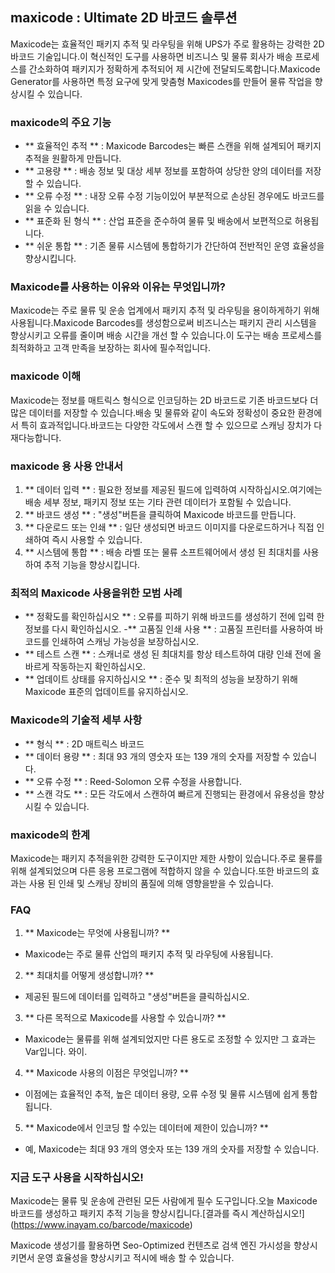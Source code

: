 ## maxicode : Ultimate 2D 바코드 솔루션

Maxicode는 효율적인 패키지 추적 및 라우팅을 위해 UPS가 주로 활용하는 강력한 2D 바코드 기술입니다.이 혁신적인 도구를 사용하면 비즈니스 및 물류 회사가 배송 프로세스를 간소화하여 패키지가 정확하게 추적되어 제 시간에 전달되도록합니다.Maxicode Generator를 사용하면 특정 요구에 맞게 맞춤형 Maxicodes를 만들어 물류 작업을 향상시킬 수 있습니다.

### maxicode의 주요 기능

- ** 효율적인 추적 ** : Maxicode Barcodes는 빠른 스캔을 위해 설계되어 패키지 추적을 원활하게 만듭니다.
- ** 고용량 ** : 배송 정보 및 대상 세부 정보를 포함하여 상당한 양의 데이터를 저장할 수 있습니다.
- ** 오류 수정 ** : 내장 오류 수정 기능이있어 부분적으로 손상된 경우에도 바코드를 읽을 수 있습니다.
- ** 표준화 된 형식 ** : 산업 표준을 준수하여 물류 및 배송에서 보편적으로 허용됩니다.
- ** 쉬운 통합 ** : 기존 물류 시스템에 통합하기가 간단하여 전반적인 운영 효율성을 향상시킵니다.

### Maxicode를 사용하는 이유와 이유는 무엇입니까?

Maxicode는 주로 물류 및 운송 업계에서 패키지 추적 및 라우팅을 용이하게하기 위해 사용됩니다.Maxicode Barcodes를 생성함으로써 비즈니스는 패키지 관리 시스템을 향상시키고 오류를 줄이며 배송 시간을 개선 할 수 있습니다.이 도구는 배송 프로세스를 최적화하고 고객 만족을 보장하는 회사에 필수적입니다.

### maxicode 이해

Maxicode는 정보를 매트릭스 형식으로 인코딩하는 2D 바코드로 기존 바코드보다 더 많은 데이터를 저장할 수 있습니다.배송 및 물류와 같이 속도와 정확성이 중요한 환경에서 특히 효과적입니다.바코드는 다양한 각도에서 스캔 할 수 있으므로 스캐닝 장치가 다재다능합니다.

### maxicode 용 사용 안내서

1. ** 데이터 입력 ** : 필요한 정보를 제공된 필드에 입력하여 시작하십시오.여기에는 배송 세부 정보, 패키지 정보 또는 기타 관련 데이터가 포함될 수 있습니다.
2. ** 바코드 생성 ** : "생성"버튼을 클릭하여 Maxicode 바코드를 만듭니다.
3. ** 다운로드 또는 인쇄 ** : 일단 생성되면 바코드 이미지를 다운로드하거나 직접 인쇄하여 즉시 사용할 수 있습니다.
4. ** 시스템에 통합 ** : 배송 라벨 또는 물류 소프트웨어에서 생성 된 최대치를 사용하여 추적 기능을 향상시킵니다.

### 최적의 Maxicode 사용을위한 모범 사례

- ** 정확도를 확인하십시오 ** : 오류를 피하기 위해 바코드를 생성하기 전에 입력 한 정보를 다시 확인하십시오.
-** 고품질 인쇄 사용 ** : 고품질 프린터를 사용하여 바코드를 인쇄하여 스캐닝 가능성을 보장하십시오.
- ** 테스트 스캔 ** : 스캐너로 생성 된 최대치를 항상 테스트하여 대량 인쇄 전에 올바르게 작동하는지 확인하십시오.
- ** 업데이트 상태를 유지하십시오 ** : 준수 및 최적의 성능을 보장하기 위해 Maxicode 표준의 업데이트를 유지하십시오.

### Maxicode의 기술적 세부 사항

- ** 형식 ** : 2D 매트릭스 바코드
- ** 데이터 용량 ** : 최대 93 개의 영숫자 또는 139 개의 숫자를 저장할 수 있습니다.
- ** 오류 수정 ** : Reed-Solomon 오류 수정을 사용합니다.
- ** 스캔 각도 ** : 모든 각도에서 스캔하여 빠르게 진행되는 환경에서 유용성을 향상시킬 수 있습니다.

### maxicode의 한계

Maxicode는 패키지 추적을위한 강력한 도구이지만 제한 사항이 있습니다.주로 물류를 위해 설계되었으며 다른 응용 프로그램에 적합하지 않을 수 있습니다.또한 바코드의 효과는 사용 된 인쇄 및 스캐닝 장비의 품질에 의해 영향을받을 수 있습니다.

### FAQ

1. ** Maxicode는 무엇에 사용됩니까? **
- Maxicode는 주로 물류 산업의 패키지 추적 및 라우팅에 사용됩니다.

2. ** 최대치를 어떻게 생성합니까? **
- 제공된 필드에 데이터를 입력하고 "생성"버튼을 클릭하십시오.

3. ** 다른 목적으로 Maxicode를 사용할 수 있습니까? **
- Maxicode는 물류를 위해 설계되었지만 다른 용도로 조정할 수 있지만 그 효과는 Var입니다. 와이.

4. ** Maxicode 사용의 이점은 무엇입니까? **
- 이점에는 효율적인 추적, 높은 데이터 용량, 오류 수정 및 물류 시스템에 쉽게 통합됩니다.

5. ** Maxicode에서 인코딩 할 수있는 데이터에 제한이 있습니까? **
- 예, Maxicode는 최대 93 개의 영숫자 또는 139 개의 숫자를 저장할 수 있습니다.

### 지금 도구 사용을 시작하십시오!

Maxicode는 물류 및 운송에 관련된 모든 사람에게 필수 도구입니다.오늘 Maxicode 바코드를 생성하고 패키지 추적 기능을 향상시킵니다.[결과를 즉시 계산하십시오!] (https://www.inayam.co/barcode/maxicode)

Maxicode 생성기를 활용하면 Seo-Optimized 컨텐츠로 검색 엔진 가시성을 향상시키면서 운영 효율성을 향상시키고 적시에 배송 할 수 있습니다.